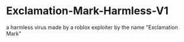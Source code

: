 # Exclamation-Mark-Harmless-V1
a harmless virus made by a roblox exploiter by the name "Exclamation Mark"
